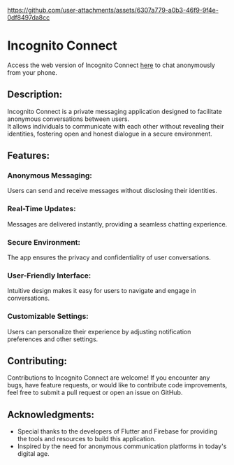 
  https://github.com/user-attachments/assets/6307a779-a0b3-46f9-9f4e-0df8497da8cc

# Incognito Connect

Access the web version of Incognito Connect [here](https://incognito-connent.web.app/) to chat anonymously from your phone.

## Description:
Incognito Connect is a private messaging application designed to facilitate anonymous conversations between users.<br>
It allows individuals to communicate with each other without revealing their identities, fostering open and honest dialogue in a secure environment.<br>

## Features:
### Anonymous Messaging: 
Users can send and receive messages without disclosing their identities.
### Real-Time Updates:
Messages are delivered instantly, providing a seamless chatting experience.
### Secure Environment: 
The app ensures the privacy and confidentiality of user conversations.
### User-Friendly Interface: 
Intuitive design makes it easy for users to navigate and engage in conversations.
### Customizable Settings: 
Users can personalize their experience by adjusting notification preferences and other settings.

## Contributing:
Contributions to Incognito Connect are welcome! If you encounter any bugs, have feature requests, or would like to contribute code improvements, feel free to submit a pull request or open an issue on GitHub.

## Acknowledgments:

- Special thanks to the developers of Flutter and Firebase for providing the tools and resources to build this application.
- Inspired by the need for anonymous communication platforms in today's digital age.


